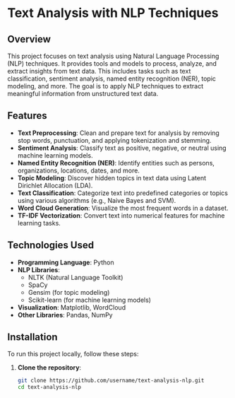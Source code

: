 # Text Analysis with NLP Techniques

## Overview
This project focuses on text analysis using Natural Language Processing (NLP) techniques. It provides tools and models to process, analyze, and extract insights from text data. This includes tasks such as text classification, sentiment analysis, named entity recognition (NER), topic modeling, and more. The goal is to apply NLP techniques to extract meaningful information from unstructured text data.

## Features
- **Text Preprocessing**: Clean and prepare text for analysis by removing stop words, punctuation, and applying tokenization and stemming.
- **Sentiment Analysis**: Classify text as positive, negative, or neutral using machine learning models.
- **Named Entity Recognition (NER)**: Identify entities such as persons, organizations, locations, dates, and more.
- **Topic Modeling**: Discover hidden topics in text data using Latent Dirichlet Allocation (LDA).
- **Text Classification**: Categorize text into predefined categories or topics using various algorithms (e.g., Naive Bayes and SVM).
- **Word Cloud Generation**: Visualize the most frequent words in a dataset.
- **TF-IDF Vectorization**: Convert text into numerical features for machine learning tasks.

## Technologies Used
- **Programming Language**: Python
- **NLP Libraries**: 
  - NLTK (Natural Language Toolkit)
  - SpaCy
  - Gensim (for topic modeling)
  - Scikit-learn (for machine learning models)
- **Visualization**: Matplotlib, WordCloud
- **Other Libraries**: Pandas, NumPy

## Installation
To run this project locally, follow these steps:

1. **Clone the repository**:
   ```bash
   git clone https://github.com/username/text-analysis-nlp.git
   cd text-analysis-nlp
